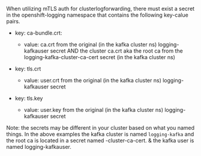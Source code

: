 When utilizing mTLS auth for clusterlogforwarding, there must exist a secret in the openshift-logging namespace that contains the following key-calue pairs.


- key: ca-bundle.crt:
	- value: ca.crt from the original (in the kafka cluster ns) logging-kafkauser secret AND the cluster ca.crt aka the root ca from the logging-kafka-cluster-ca-cert secret (in the kafka cluster ns) 


- key: tls.crt 
	- value: user.crt from the original (in the kafka cluster ns) logging-kafkauser secret

- key: tls.key
	- value: user.key from the original (in the kafka cluster ns) logging-kafkauser secret


Note: the secrets may be different in your cluster based on what you named things. In the above examples the kafka cluster is named `logging-kafka` and the root ca is located in a secret named <kafka-cluster>-cluster-ca-cert. & the kafka user is named logging-kafkauser.

